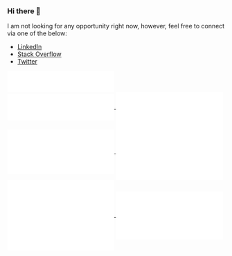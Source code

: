 ### Hi there 👋

I am not looking for any opportunity right now, however, feel free to connect via one of the below:

- [LinkedIn](https://www.linkedin.com/in/cong-tam-mach/)
- [Stack Overflow](https://stackoverflow.com/users/8763847/sayboras)
- [Twitter](https://twitter.com/sayboras)

<a href="https://github.com/sayboras">
  <img align="center" width="49%" src="./header.svg" />
</a>
<br/>
<a href="https://github.com/sayboras">
  <img align="center" width="49%" src="./repositories.svg" />
</a>
<a href="https://github.com/sayboras">
  <img align="center" width="49%" src="./acti_comm.svg" />
</a>

<a href="https://github.com/sayboras">
  <img align="center" width="49%" src="./iso_calender.svg" />
</a>

<a href="https://github.com/sayboras">
    <img align="center" width="49%" src="./issue_pr_lang.svg" />
</a>

<a href="https://github.com/sayboras">
  <img align="center" width="49%" src="./github-habits.svg" />
</a>
<a href="https://github.com/sayboras">
    <img align="center" width="49%" src="./achievements.svg" />
</a>
